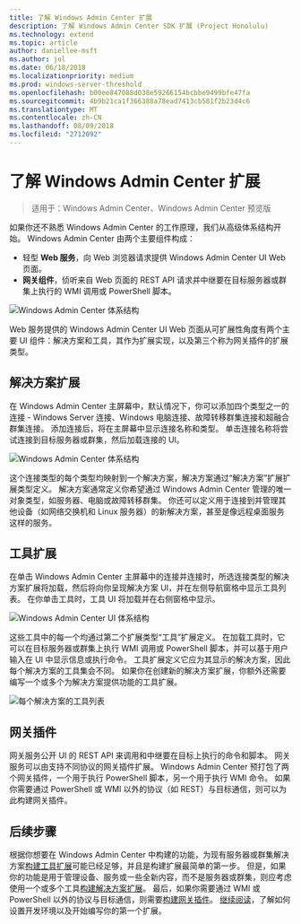 ```yaml
---
title: 了解 Windows Admin Center 扩展
description: 了解 Windows Admin Center SDK 扩展 (Project Honolulu)
ms.technology: extend
ms.topic: article
author: daniellee-msft
ms.author: jol
ms.date: 06/18/2018
ms.localizationpriority: medium
ms.prod: windows-server-threshold
ms.openlocfilehash: b00ee847088d038e59266154bcbbe9499bfe47fa
ms.sourcegitcommit: 4b9b21ca1f366388a78ead7413cb581f2b23d4c6
ms.translationtype: MT
ms.contentlocale: zh-CN
ms.lasthandoff: 08/09/2018
ms.locfileid: "2712092"
---
```

# 了解 Windows Admin Center 扩展

>适用于：Windows Admin Center、Windows Admin Center 预览版

如果你还不熟悉 Windows Admin Center 的工作原理，我们从高级体系结构开始。 Windows Admin Center 由两个主要组件构成：

- 轻型 **Web 服务**，向 Web 浏览器请求提供 Windows Admin Center UI Web 页面。
- **网关组件**，侦听来自 Web 页面的 REST API 请求并中继要在目标服务器或群集上执行的 WMI 调用或 PowerShell 脚本。

![Windows Admin Center 体系结构](../media/understand-extensions/wac-architecture-500px.png)

Web 服务提供的 Windows Admin Center UI Web 页面从可扩展性角度有两个主要 UI 组件：解决方案和工具，其作为扩展实现，以及第三个称为网关插件的扩展类型。

## 解决方案扩展

在 Windows Admin Center 主屏幕中，默认情况下，你可以添加四个类型之一的连接 - Windows Server 连接、Windows 电脑连接、故障转移群集连接和超融合群集连接。 添加连接后，将在主屏幕中显示连接名称和类型。 单击连接名称将尝试连接到目标服务器或群集，然后加载连接的 UI。

![Windows Admin Center 体系结构](../media/understand-extensions/solutions-ui.png)

这个连接类型的每个类型均映射到一个解决方案，解决方案通过“解决方案”扩展扩展类型定义。 解决方案通常定义你希望通过 Windows Admin Center 管理的唯一对象类型，如服务器、电脑或故障转移群集。 你还可以定义用于连接到并管理其他设备（如网络交换机和 Linux 服务器）的新解决方案，甚至是像远程桌面服务这样的服务。

## 工具扩展

在单击 Windows Admin Center 主屏幕中的连接并连接时，所选连接类型的解决方案扩展将加载，然后将向你呈现解决方案 UI，并在左侧导航窗格中显示工具列表。 在你单击工具时，工具 UI 将加载并在右侧窗格中显示。

![Windows Admin Center UI 体系结构](../media/understand-extensions/ui-architecture.png)

这些工具中的每一个均通过第二个扩展类型“工具”扩展定义。 在加载工具时，它可以在目标服务器或群集上执行 WMI 调用或 PowerShell 脚本，并可以基于用户输入在 UI 中显示信息或执行命令。 工具扩展定义它应为其显示的解决方案，因此每个解决方案的工具集会不同。 如果你在创建新的解决方案扩展，你额外还需要编写一个或多个为解决方案提供功能的工具扩展。

![每个解决方案的工具列表](../media/understand-extensions/tools-for-solutions.png)

## 网关插件

网关服务公开 UI 的 REST API 来调用和中继要在目标上执行的命令和脚本。 网关服务可以由支持不同协议的网关插件扩展。 Windows Admin Center 预打包了两个网关插件，一个用于执行 PowerShell 脚本，另一个用于执行 WMI 命令。 如果你需要通过 PowerShell 或 WMI 以外的协议（如 REST）与目标通信，则可以为此构建网关插件。

## 后续步骤

根据你想要在 Windows Admin Center 中构建的功能，为现有服务器或群集解决方案[构建工具扩展](develop-tool.md)可能已经足够，并且是构建扩展最简单的第一步。 但是，如果你的功能是用于管理设备、服务或一些全新内容，而不是服务器或群集，则应考虑使用一个或多个工具[构建解决方案扩展](develop-solution.md)。 最后，如果你需要通过 WMI 或 PowerShell 以外的协议与目标通信，则需要[构建网关插件](develop-gateway-plugin.md)。 [继续阅读](developing-extensions.md)，了解如何设置开发环境以及开始编写你的第一个扩展。
